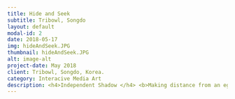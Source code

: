 ```yaml
---
title: Hide and Seek
subtitle: Tribowl, Songdo
layout: default
modal-id: 2
date: 2018-05-17
img: hideAndSeek.JPG
thumbnail: hideAndSeek.JPG
alt: image-alt
project-date: May 2018
client: Tribowl, Songdo, Korea.
category: Interacive Media Art
description: <h4>Independent Shadow </h4> <b>Making distance from an ego </b><br> <p>When a viewer stands in front of the artwork, the shadow of the viewer is projected on a wall. The shadow does not imitate the behavior of the viewer, but moves on its own account. The unexpected detachment from one’s own shadow yields a sense of difference, deconstructing the notion that shadow strictly reflects the silhouette of an object. </p>  <img src="img/portfolio/hide2.jpg" class="img-responsive img-centered" alt=""><br> <p>What if you lift your right hand, but the shadow of yourself lifts the other? In a scene of “Peter Pan,” Wendy sews Peter Pan’s runaway shadow. The very meeting of Peter and Wendy was possible since his shadow ran into Wendy’s room. The story depicts shadow as an independent and autonomous entity.</p> <br> <b>Making distance from an ego</b><p>By breaking the rule of shadow imitating the behavior of its bound object, the artwork moves back and forth over the concept of ‘subjectivity’ and ‘objectivity.’ What if one’s own shadow runs away from its owner? Perhaps it has its own place it wants to go to. The artwork leads the audience to imagine such shadow. Shadow in the artwork act independently. The observing audience will be left with a sense of difference from one’s own shadow. A small crack to the obvious, that ‘shadow reflects the silhouette of it bound object,’ poses questions regarding one’s sense of independence.</p> <p><div class="embed-responsive embed-responsive-16by9"> <iframe src="https://www.youtube.com/embed/vQs696-QDS4" frameborder="0" allow="autoplay; encrypted-media" allowfullscreen></iframe></div></p> <p><b>관람객이 작품 앞에 서자 그의 그림자가 벽에 투사된다. 하지만 관람객의 그림자는 그를 온전히 따라하지 않는다. 미묘하게 ‘다른’ 행동을 한다. 관람객은 멋대로 움직이는 그림자에서 형태적, 시간적 이질감을 체험한다. 작품은 ‘그림자는 물체의 외형을 반영한다’는 당연한 정의에 틈을 만들어 주체성에 대해 질문한다.</b></p> <p><b>주체적 그림자 - 자아와의 분리 </b><br> 그림자는 ‘모습’을 비춘다. 아이의 그림자는 아이일 테고, 강아지의 그림자는 강아지일 테다. 만약, 실제 생활에서 그림자가 물체의 모습과 행동을 비추지 않으면 어떨까. 오른손을 들었는데 그림자에서는 오른발이 들린다면? 피터팬의 한 장면. 그림자가 찢어져 웬디는 바늘로 그림자와 피터팬을 꿰매준다. 그림자의 다리가 창문틀에 끼어 피터팬이 날지 못한적도 있다. 영화는 그림자를 단순히 빛을 매개로 형성된 검은색 표면으로 바라보지 않았다. 그림자에 능동성과 타자성을 부여했다. 덕분에 피터팬을 쫓아다니는 ‘검정 표면’은 자기 멋대로 움직이고 날아다니며 주체성을 가진 존재로 묘사된다.</p> <p>  <div class="embed-responsive embed-responsive-16by9">  <iframe src="https://www.youtube.com/embed/ojnmG5xN4b8" frameborder="0" allow="accelerometer; autoplay; encrypted-media; gyroscope; picture-in-picture" allowfullscreen></iframe > </div></p>  <p><b>낯선 그림자</b><br>그림자가 도망가버리면 어떡하지? 고민의 발단은 그림자를 자신의 소유가 아니라 그림자도 가고 싶은 곳이 있으리라는 ‘주체성’과 그림자를 자아와 동일하게 여기지 않고 다른 존재라는 '타자성'을 가진 존재로 바라보았기 때문. 작품 속 그림자는 ‘그림자는 물체의 외형을 반영한다’는 당연한 정의에 조그만 틈을 만들어 관람객에게 가만히 놓아둔 그림자가 슬며시 자리를 옮기는 상상을 하도록 유도함과 함께 주체성에 대해 질문한다. </p>
---
```

